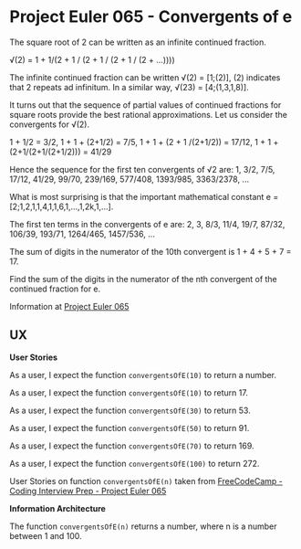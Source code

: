 # Project Euler 065 - Convergents of e

The square root of 2 can be written as an infinite continued fraction.

&radic;(2) = 1 + 1/(2 + 1 / (2 + 1 / (2 + 1 / (2 + ...))))

The infinite continued fraction can be written &radic;(2) = [1;(2)], (2) indicates
that 2 repeats ad infinitum.  In a similar way, &radic;(23) = [4;(1,3,1,8)].

It turns out that the sequence of partial values of continued fractions for square roots provide the best rational approximations.  Let us consider the convergents for &radic;(2).

1 + 1/2 = 3/2, 1 + 1 + (2+1/2) = 7/5, 1 + 1 + (2 + 1 /(2+1/2)) = 17/12, 1 + 1 + (2+1/(2+1/(2+1/2))) = 41/29

Hence the sequence for the first ten convergents of &radic;2 are:
1, 3/2, 7/5, 17/12, 41/29, 99/70, 239/169, 577/408, 1393/985, 3363/2378, ...

What is most surprising is that the important mathematical constant
e = [2;1,2,1,1,4,1,1,6,1,...,1,2k,1,...].

The first ten terms in the convergents of e are:
2, 3, 8/3, 11/4, 19/7, 87/32, 106/39, 193/71, 1264/465, 1457/536, ...

The sum of digits in the numerator of the 10th convergent is 1 + 4 + 5 + 7 = 17.

Find the sum of the digits in the numerator of the nth convergent of the continued fraction for e.

Information at [Project Euler 065](https://projecteuler.net/problem=65)

## UX

**User Stories**

As a user, I expect the function `convergentsOfE(10)` to return a number.

As a user, I expect the function `convergentsOfE(10)` to return 17.

As a user, I expect the function `convergentsOfE(30)` to return 53.

As a user, I expect the function `convergentsOfE(50)` to return 91.

As a user, I expect the function `convergentsOfE(70)` to return 169.

As a user, I expect the function `convergentsOfE(100)` to return 272.

User Stories on function `convergentsOfE(n)` taken from [FreeCodeCamp - Coding Interview Prep - Project Euler 065](https://www.freecodecamp.org/learn/coding-interview-prep/project-euler/problem-65-convergents-of-e)

**Information Architecture**

The function `convergentsOfE(n)` returns a number, where n is a number between 1 and 100.